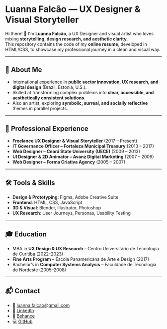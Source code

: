# Luanna Falcão — UX Designer & Visual Storyteller  

Hi there! 👋 I'm **Luanna Falcão**, a UX Designer and visual artist who loves mixing **storytelling, design research, and aesthetic clarity**.  
This repository contains the code of my **online resume**, developed in HTML/CSS, to showcase my professional journey in a clean and visual way.

---

## 🌟 About Me
- International experience in **public sector innovation, UX research, and digital design** (Brazil, Estonia, U.S.).  
- Skilled at transforming complex problems into **clear, accessible, and aesthetically consistent solutions**.  
- Also an artist, exploring **symbolic, surreal, and socially reflective** themes in parallel projects.  

---

## 💼 Professional Experience
- **Freelance UX Designer & Visual Storyteller** (2017 – Present)  
- **IT Governance Officer – Fortaleza Municipal Treasury** (2013 – 2017)  
- **Web Designer – Ceará State University (UECE)** (2009 – 2013)  
- **UI Designer & 2D Animator – Avanz Digital Marketing** (2007 – 2009)  
- **Web Designer – Forma Criativa Agency** (2005 – 2007)  

---

## 🛠️ Tools & Skills
- **Design & Prototyping**: Figma, Adobe Creative Suite  
- **Frontend**: HTML, CSS, JavaScript  
- **3D & Visual**: Blender, Illustrator, Photoshop  
- **UX Research**: User Journeys, Personas, Usability Testing  

---

## 🎓 Education
- MBA in **UX Design & UX Research** – Centro Universitário de Tecnologia de Curitiba (2022–2023)  
- **Fine Arts Program** – Escola Panamericana de Arte e Design (2017)  
- Bachelor’s in **Computer Systems Analysis** – Faculdade de Tecnologia do Nordeste (2005–2008)  

---

## 📬 Contact
- 📧 [luanna.falcao@gmail.com](mailto:luanna.falcao@gmail.com)  
- 💼 [LinkedIn](https://www.linkedin.com/in/luannafalcao/)  
- 🎨 [Behance](https://www.behance.net/luannafalcao)  
- 💻 [GitHub](https://github.com/luannafalcao)  


